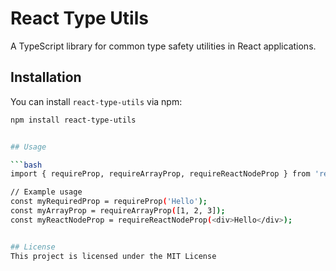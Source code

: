 # React Type Utils

A TypeScript library for common type safety utilities in React applications.

## Installation

You can install `react-type-utils` via npm:

```bash
npm install react-type-utils


## Usage

```bash
import { requireProp, requireArrayProp, requireReactNodeProp } from 'react-type-utils';

// Example usage
const myRequiredProp = requireProp('Hello');
const myArrayProp = requireArrayProp([1, 2, 3]);
const myReactNodeProp = requireReactNodeProp(<div>Hello</div>);


## License
This project is licensed under the MIT License